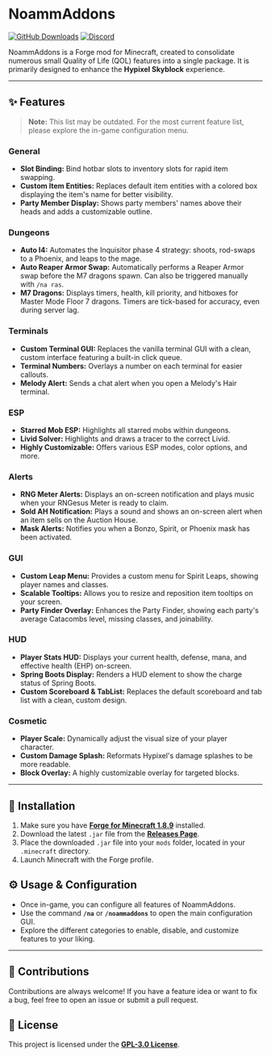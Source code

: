 # NoammAddons

[![GitHub Downloads](https://img.shields.io/github/downloads/Noamm9/NoammAddons/total?style=for-the-badge&logo=github)](https://github.com/Noamm9/NoammAddons/releases)
[![Discord](https://img.shields.io/discord/1281979747605418024?color=5865F2&logo=discord&logoColor=white&style=for-the-badge)](https://discord.gg/pj9mQGxMxB)

NoammAddons is a Forge mod for Minecraft, created to consolidate numerous small Quality of Life (QOL) features into a single package. It is primarily designed to enhance the **Hypixel Skyblock**
experience.

---

## ✨ Features

> **Note:** This list may be outdated. For the most current feature list, please explore the in-game configuration menu.

### General

* **Slot Binding:** Bind hotbar slots to inventory slots for rapid item swapping.
* **Custom Item Entities:** Replaces default item entities with a colored box displaying the item's name for better visibility.
* **Party Member Display:** Shows party members' names above their heads and adds a customizable outline.

### Dungeons

* **Auto I4:** Automates the Inquisitor phase 4 strategy: shoots, rod-swaps to a Phoenix, and leaps to the mage.
* **Auto Reaper Armor Swap:** Automatically performs a Reaper Armor swap before the M7 dragons spawn. Can also be triggered manually with `/na ras`.
* **M7 Dragons:** Displays timers, health, kill priority, and hitboxes for Master Mode Floor 7 dragons. Timers are tick-based for accuracy, even during server lag.

### Terminals

* **Custom Terminal GUI:** Replaces the vanilla terminal GUI with a clean, custom interface featuring a built-in click queue.
* **Terminal Numbers:** Overlays a number on each terminal for easier callouts.
* **Melody Alert:** Sends a chat alert when you open a Melody's Hair terminal.

### ESP

* **Starred Mob ESP:** Highlights all starred mobs within dungeons.
* **Livid Solver:** Highlights and draws a tracer to the correct Livid.
* **Highly Customizable:** Offers various ESP modes, color options, and more.

### Alerts

* **RNG Meter Alerts:** Displays an on-screen notification and plays music when your RNGesus Meter is ready to claim.
* **Sold AH Notification:** Plays a sound and shows an on-screen alert when an item sells on the Auction House.
* **Mask Alerts:** Notifies you when a Bonzo, Spirit, or Phoenix mask has been activated.

### GUI

* **Custom Leap Menu:** Provides a custom menu for Spirit Leaps, showing player names and classes.
* **Scalable Tooltips:** Allows you to resize and reposition item tooltips on your screen.
* **Party Finder Overlay:** Enhances the Party Finder, showing each party's average Catacombs level, missing classes, and joinability.

### HUD

* **Player Stats HUD:** Displays your current health, defense, mana, and effective health (EHP) on-screen.
* **Spring Boots Display:** Renders a HUD element to show the charge status of Spring Boots.
* **Custom Scoreboard & TabList:** Replaces the default scoreboard and tab list with a clean, custom design.

### Cosmetic

* **Player Scale:** Dynamically adjust the visual size of your player character.
* **Custom Damage Splash:** Reformats Hypixel's damage splashes to be more readable.
* **Block Overlay:** A highly customizable overlay for targeted blocks.

---

## 💾 Installation

1. Make sure you have **[Forge for Minecraft 1.8.9](https://files.minecraftforge.net/net/minecraftforge/forge/index_1.8.9.html)** installed.
2. Download the latest `.jar` file from the [**Releases Page**](https://github.com/Noamm9/NoammAddons/releases).
3. Place the downloaded `.jar` file into your `mods` folder, located in your `.minecraft` directory.
4. Launch Minecraft with the Forge profile.

## ⚙️ Usage & Configuration

* Once in-game, you can configure all features of NoammAddons.
* Use the command **`/na`** or **`/noammaddons`** to open the main configuration GUI.
* Explore the different categories to enable, disable, and customize features to your liking.

---

## 🤝 Contributions

Contributions are always welcome! If you have a feature idea or want to fix a bug, feel free to open an issue or submit a pull request.

## 📜 License

This project is licensed under the [**GPL-3.0 License**](LICENSE).